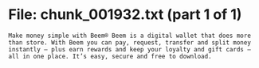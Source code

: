 ﻿# File: chunk_001932.txt (part 1 of 1)
```
Make money simple with Beem® Beem is a digital wallet that does more than store. With Beem you can pay, request, transfer and split money instantly – plus earn rewards and keep your loyalty and gift cards – all in one place. It’s easy, secure and free to download.
```

